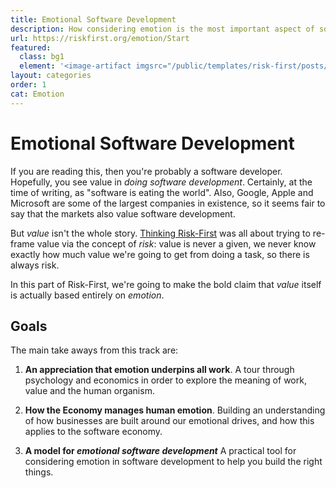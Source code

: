 ```yaml
---
title: Emotional Software Development
description: How considering emotion is the most important aspect of software development
url: https://riskfirst.org/emotion/Start
featured: 
  class: bg1
  element: '<image-artifact imgsrc="/public/templates/risk-first/posts/8bit-heart.svg">Track 7: Emotional Software Development</image-artifact>'
layout: categories
order: 1
cat: Emotion
---
```


# Emotional Software Development

If you are reading this, then you're probably a software developer.  Hopefully, you see value in _doing software development_.  Certainly, at the time of writing, as "software is eating the world".  Also, Google, Apple and Microsoft are some of the largest companies in existence, so it seems fair to say that the markets also value software development.   

But _value_ isn't the whole story.  [Thinking Risk-First](../thinking/Start.md) was all about trying to re-frame value via the concept of _risk_:  value is never a given, we never know exactly how much value we're going to get from doing a task, so there is always risk.

In this part of Risk-First, we're going to make the bold claim that _value_ itself is actually based entirely on _emotion_.    

## Goals

The main take aways from this track are:

1.  **An appreciation that emotion underpins all work**.   A tour through psychology and economics in order to explore the meaning of work, value and the human organism.

2.  **How the Economy manages human emotion**.  Building an understanding of how businesses are built around our emotional drives, and how this applies to the software economy.  

3.  **A model for _emotional software development_**  A practical tool for considering emotion in software development to help you build the right things.

